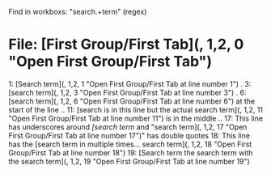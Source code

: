 
Find in workboxs: "search.+term" (regex)


# File: [First Group/First Tab](, 1,2, 0 "Open First Group/First Tab")
   1: [Search term](, 1,2, 1 "Open First Group/First Tab at line number 1")
   . 
   3: [search term](, 1,2, 3 "Open First Group/First Tab at line number 3")
   . 
   6: [search term](, 1,2, 6 "Open First Group/First Tab at line number 6") at the start of the line
  .. 
  11: [search is in this line but the actual search term](, 1,2, 11 "Open First Group/First Tab at line number 11") is in the middle
  .. 
  17: This line has underscores around _[search term_ and "search term](, 1,2, 17 "Open First Group/First Tab at line number 17")" has double quotes
  18: This line has the [search term in multiple times... search term](, 1,2, 18 "Open First Group/First Tab at line number 18")
  19: [Search term the search term with the search term](, 1,2, 19 "Open First Group/First Tab at line number 19")
